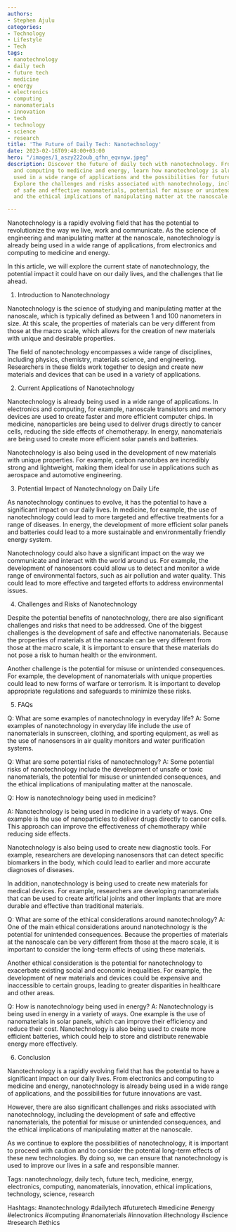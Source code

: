 ```yaml
---
authors:
- Stephen Ajulu
categories:
- Technology
- Lifestyle
- Tech
tags:
- nanotechnology
- daily tech
- future tech
- medicine
- energy
- electronics
- computing
- nanomaterials
- innovation
- tech
- technology
- science
- research
title: 'The Future of Daily Tech: Nanotechnology'
date: 2023-02-16T09:48:00+03:00
hero: "/images/1_aszy222oub_qfhn_eqvnyw.jpeg"
description: Discover the future of daily tech with nanotechnology. From electronics
  and computing to medicine and energy, learn how nanotechnology is already being
  used in a wide range of applications and the possibilities for future innovations.
  Explore the challenges and risks associated with nanotechnology, including the development
  of safe and effective nanomaterials, potential for misuse or unintended consequences,
  and the ethical implications of manipulating matter at the nanoscale.

---
```

Nanotechnology is a rapidly evolving field that has the potential to revolutionize the way we live, work and communicate. As the science of engineering and manipulating matter at the nanoscale, nanotechnology is already being used in a wide range of applications, from electronics and computing to medicine and energy.

In this article, we will explore the current state of nanotechnology, the potential impact it could have on our daily lives, and the challenges that lie ahead.

1. Introduction to Nanotechnology

Nanotechnology is the science of studying and manipulating matter at the nanoscale, which is typically defined as between 1 and 100 nanometers in size. At this scale, the properties of materials can be very different from those at the macro scale, which allows for the creation of new materials with unique and desirable properties.

The field of nanotechnology encompasses a wide range of disciplines, including physics, chemistry, materials science, and engineering. Researchers in these fields work together to design and create new materials and devices that can be used in a variety of applications.

2. Current Applications of Nanotechnology

Nanotechnology is already being used in a wide range of applications. In electronics and computing, for example, nanoscale transistors and memory devices are used to create faster and more efficient computer chips. In medicine, nanoparticles are being used to deliver drugs directly to cancer cells, reducing the side effects of chemotherapy. In energy, nanomaterials are being used to create more efficient solar panels and batteries.

Nanotechnology is also being used in the development of new materials with unique properties. For example, carbon nanotubes are incredibly strong and lightweight, making them ideal for use in applications such as aerospace and automotive engineering.

3. Potential Impact of Nanotechnology on Daily Life

As nanotechnology continues to evolve, it has the potential to have a significant impact on our daily lives. In medicine, for example, the use of nanotechnology could lead to more targeted and effective treatments for a range of diseases. In energy, the development of more efficient solar panels and batteries could lead to a more sustainable and environmentally friendly energy system.

Nanotechnology could also have a significant impact on the way we communicate and interact with the world around us. For example, the development of nanosensors could allow us to detect and monitor a wide range of environmental factors, such as air pollution and water quality. This could lead to more effective and targeted efforts to address environmental issues.

4. Challenges and Risks of Nanotechnology

Despite the potential benefits of nanotechnology, there are also significant challenges and risks that need to be addressed. One of the biggest challenges is the development of safe and effective nanomaterials. Because the properties of materials at the nanoscale can be very different from those at the macro scale, it is important to ensure that these materials do not pose a risk to human health or the environment.

Another challenge is the potential for misuse or unintended consequences. For example, the development of nanomaterials with unique properties could lead to new forms of warfare or terrorism. It is important to develop appropriate regulations and safeguards to minimize these risks.

5. FAQs

Q: What are some examples of nanotechnology in everyday life? A: Some examples of nanotechnology in everyday life include the use of nanomaterials in sunscreen, clothing, and sporting equipment, as well as the use of nanosensors in air quality monitors and water purification systems.

Q: What are some potential risks of nanotechnology? A: Some potential risks of nanotechnology include the development of unsafe or toxic nanomaterials, the potential for misuse or unintended consequences, and the ethical implications of manipulating matter at the nanoscale.

Q: How is nanotechnology being used in medicine?

A: Nanotechnology is being used in medicine in a variety of ways. One example is the use of nanoparticles to deliver drugs directly to cancer cells. This approach can improve the effectiveness of chemotherapy while reducing side effects.

Nanotechnology is also being used to create new diagnostic tools. For example, researchers are developing nanosensors that can detect specific biomarkers in the body, which could lead to earlier and more accurate diagnoses of diseases.

In addition, nanotechnology is being used to create new materials for medical devices. For example, researchers are developing nanomaterials that can be used to create artificial joints and other implants that are more durable and effective than traditional materials.

Q: What are some of the ethical considerations around nanotechnology? A: One of the main ethical considerations around nanotechnology is the potential for unintended consequences. Because the properties of materials at the nanoscale can be very different from those at the macro scale, it is important to consider the long-term effects of using these materials.

Another ethical consideration is the potential for nanotechnology to exacerbate existing social and economic inequalities. For example, the development of new materials and devices could be expensive and inaccessible to certain groups, leading to greater disparities in healthcare and other areas.

Q: How is nanotechnology being used in energy? A: Nanotechnology is being used in energy in a variety of ways. One example is the use of nanomaterials in solar panels, which can improve their efficiency and reduce their cost. Nanotechnology is also being used to create more efficient batteries, which could help to store and distribute renewable energy more effectively.

6. Conclusion

Nanotechnology is a rapidly evolving field that has the potential to have a significant impact on our daily lives. From electronics and computing to medicine and energy, nanotechnology is already being used in a wide range of applications, and the possibilities for future innovations are vast.

However, there are also significant challenges and risks associated with nanotechnology, including the development of safe and effective nanomaterials, the potential for misuse or unintended consequences, and the ethical implications of manipulating matter at the nanoscale.

As we continue to explore the possibilities of nanotechnology, it is important to proceed with caution and to consider the potential long-term effects of these new technologies. By doing so, we can ensure that nanotechnology is used to improve our lives in a safe and responsible manner.

Tags: nanotechnology, daily tech, future tech, medicine, energy, electronics, computing, nanomaterials, innovation, ethical implications, technology, science, research

Hashtags: #nanotechnology #dailytech #futuretech #medicine #energy #electronics #computing #nanomaterials #innovation #technology #science #research #ethics